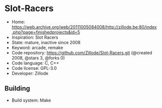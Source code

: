 # Slot-Racers

- Home: https://web.archive.org/web/20111005084008/http://zillode.be:80/index.php?page=finishedprojects&id=5
- Inspiration: Slot Racers
- State: mature, inactive since 2008
- Keyword: arcade, remake
- Code repository: https://github.com/Zillode/Slot-Racers.git (@created 2008, @stars 3, @forks 0)
- Code language: C, C++
- Code license: GPL-3.0
- Developer: Zillode

## Building

- Build system: Make
